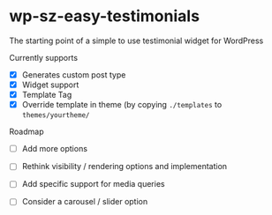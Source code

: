 wp-sz-easy-testimonials
=======================

The starting point of a simple to use testimonial widget for WordPress

Currently supports

- [x] Generates custom post type
- [x] Widget support
- [x] Template Tag
- [x] Override template in theme (by copying ```./templates``` to ```themes/yourtheme/```

Roadmap

- [ ] Add more options
- [ ] Rethink visibility / rendering options and implementation
- [ ] Add specific support for media queries
- [ ] Consider a carousel / slider option

